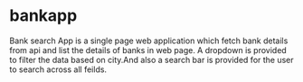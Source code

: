 # bankapp
Bank search App is a single page web application which fetch bank details from api and list the details of banks in web page. A dropdown is provided to filter the data based on city.And also a search bar is provided for the user to search across all feilds.
